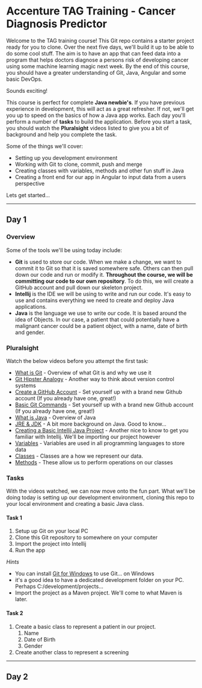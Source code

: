 # Accenture TAG Training - Cancer Diagnosis Predictor 

Welcome to the TAG training course! This Git repo contains a starter project ready for you to clone. Over the next five days, we'll build it up to be able to do some cool stuff. The aim is to have an app that can feed data into a program that helps doctors diagnose a persons risk of developing cancer using some machine learning magic next week. By the end of this course, you should have a greater understanding of Git, Java, Angular and some basic DevOps.   

Sounds exciting!

This course is perfect for complete **Java newbie's**. If you have previous experience in development, this will act as a great refresher. If not, we'll get you up to speed on the basics of how a Java app works. Each day you'll perform a number of **tasks** to build the application. Before you start a task, you should watch the **Pluralsight** videos listed to give you a bit of background and help you complete the task. 

Some of the things we'll cover:   

  - Setting up you development environment
  - Working with Git to clone, commit, push and merge
  - Creating classes with variables, methods and other fun stuff in Java
  - Creating a front end for our app in Angular to input data from a users perspective

Lets get started...

---
## Day 1

### Overview

Some of the tools we'll be using today include:

  - **Git** is used to store our code. When we make a change, we want to commit it to Git so that it is saved somewhere safe. Others can then pull down our code and run or modify it. **Throughout the course, we will be committing our code to our own repository**. To do this, we will create a GitHub account and pull down our skeleton project.
  - **Intellij** is the IDE we will be using to write and run our code. It's easy to use and contains everything we need to create and deploy Java applications.
  - **Java** is the language we use to write our code. It is based around the idea of Objects. In our case, a patient that could potentially have a malignant cancer could be a patient object, with a name, date of birth and gender. 

### Pluralsight

Watch the below videos before you attempt the first task:

* [What is Git] - Overview of what Git is and why we use it
* [Git Hipster Analogy] - Another way to think about version control systems
* [Create a GitHub Account] - Set yourself up with a brand new Github account (If you already have one, great!) 
* [Basic Git Commands] - Set yourself up with a brand new Github account (If you already have one, great!) 
* [What is Java] - Overview of Java
* [JRE & JDK] - A bit more background on Java. Good to know...
* [Creating a Basic Intellij Java Project] - Another nice to know to get you familiar with Intellij. We'll be importing our project however
* [Variables] - Variables are used in all programming languages to store data
* [Classes] - Classes are a how we represent our data.
* [Methods] - These allow us to perform operations on our classes

### Tasks

With the videos watched, we can now move onto the fun part. What we'll be doing today is setting up our development environment, cloning this repo to your local environment and creating a basic Java class.

#### Task 1
1. Setup up Git on your local PC
2. Clone this Git repository to somewhere on your computer
3. Import the project into Intellij
4. Run the app

*Hints*
* You can install [Git for Windows] to use Git... on Windows
* it's a good idea to have a dedicated development folder on your PC. Perhaps C:/development/projects...
* Import the project as a Maven project. We'll come to what Maven is later.

#### Task 2
1. Create a basic class to represent a patient in our project. 
   1. Name
   2. Date of Birth
   3. Gender
2. Create another class to represent a screening 
---

## Day 2

[What is Git]: <https://app.pluralsight.com/course-player?clipId=3fd2f988-28c6-4cbb-8851-94de23080b51>
[Create a GitHub Account]: <https://app.pluralsight.com/course-player?clipId=0fba4e77-ad72-405f-bb1e-042a6de673cc>
[Git Hipster Analogy]: <https://app.pluralsight.com/course-player?clipId=e9ff6152-e93f-4b08-89eb-3788cf4d58ce>
[Basic Git Commands]: <https://app.pluralsight.com/course-player?clipId=acfe96df-3bb7-49a7-8054-9e3d72e2c638>
[What is Java]: <https://app.pluralsight.com/course-player?clipId=f7a9fd0c-1ee8-4628-b21c-ef5a3d246f72>
[JRE & JDK]: <https://app.pluralsight.com/course-player?clipId=da83e7db-4c5e-4307-aad5-0826861155e2>
[Creating a Basic Intellij Java Project]: <https://app.pluralsight.com/course-player?clipId=7e4f3268-9649-4891-bfe1-58764e5e11e9>
[Variables]: <https://app.pluralsight.com/course-player?clipId=11a5bc5d-1099-43c5-b773-43045ed9bf0e>
[Classes]: <https://app.pluralsight.com/course-player?clipId=6643ae8b-28b6-41fb-bba4-569ef4731e36>
[Methods]: <https://app.pluralsight.com/course-player?clipId=749e618f-c96d-4bd4-b189-40de5ace3cc2>
[Git for Windows]: https://git-scm.com/download/win